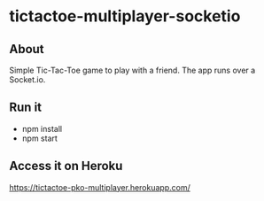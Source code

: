 # tictactoe-multiplayer-socketio

## About
Simple Tic-Tac-Toe game to play with a friend.
The app runs over a Socket.io.

## Run it
* npm install
* npm start

## Access it on Heroku
https://tictactoe-pko-multiplayer.herokuapp.com/

